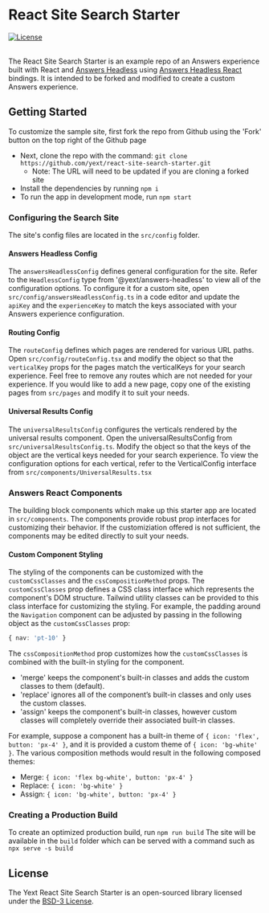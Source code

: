 # React Site Search Starter

<div>
  <a href="./LICENSE">
    <img src="https://img.shields.io/badge/License-BSD%203--Clause-blue.svg" alt="License"/>
  </a>
</div>
<br>

The React Site Search Starter is an example repo of an Answers experience built with React and
[Answers Headless](https://github.com/yext/answers-headless) using
[Answers Headless React](https://github.com/yext/answers-headless-react) bindings.
It is intended to be forked and modified to create a custom Answers experience.

## Getting Started

To customize the sample site, first fork the repo from Github using the 'Fork' button on the top right of the Github page
- Next, clone the repo with the command: `git clone https://github.com/yext/react-site-search-starter.git`
  - Note: The URL will need to be updated if you are cloning a forked site
- Install the dependencies by running `npm i`
- To run the app in development mode, run `npm start`

### Configuring the Search Site
The site's config files are located in the `src/config` folder.

#### Answers Headless Config
The `answersHeadlessConfig` defines general configuration for the site. Refer to the `HeadlessConfig` type from
'@yext/answers-headless' to view all of the configuration options. To configure it for a custom site, open
`src/config/answersHeadlessConfig.ts` in a code editor and update the `apiKey` and the `experienceKey` to match
the keys associated with your Answers experience configuration.

#### Routing Config
The `routeConfig` defines which pages are rendered for various URL paths.
Open `src/config/routeConfig.tsx` and modify the object so that the `verticalKey` props for the pages match
the verticalKeys for your search experience. Feel free to remove any routes which are not needed for your experience.
If you would like to add a new page, copy one of the existing pages from `src/pages` and modify it to suit your needs.

#### Universal Results Config
The `universalResultsConfig` configures the verticals rendered by the universal results component.
Open the universalResultsConfig from `src/universalResultsConfig.ts`. Modify the object so that the keys of the object
are the vertical keys needed for your search experience. To view the configuration options for each vertical,
refer to the VerticalConfig interface from `src/components/UniversalResults.tsx`

### Answers React Components
The building block components which make up this starter app are located in `src/components`. The components
provide robust prop interfaces for customizing their behavior. If the customiziation offered is not sufficient, the components
may be edited directly to suit your needs.

#### Custom Component Styling
The styling of the components can be customized with the `customCssClasses` and the `cssCompositionMethod` props.
The `customCssClasses` prop defines a CSS class interface which represents the component's DOM structure.
Tailwind utility classes can be provided to this class interface for customizing the styling. For example, the
padding around the `Navigation` component can be adjusted by passing in the following object as the `customCssClasses` prop:
```ts
{ nav: 'pt-10' }
```

The `cssCompositionMethod` prop customizes how the `customCssClasses` is combined with the built-in styling for the component.
- 'merge' keeps the component's built-in classes and adds the custom classes to them (default).
- 'replace' ignores all of the component’s built-in classes and only uses the custom classes.
- 'assign' keeps the component's built-in classes, however custom classes will completely override their associated built-in classes.
 
For example, suppose a component has a built-in theme of `{ icon: 'flex', button: 'px-4' }`,
and it is provided a custom theme of `{ icon: 'bg-white' }`.
The various composition methods would result in the following composed themes:
- Merge: `{ icon: 'flex bg-white', button: 'px-4' }`
- Replace: `{ icon: 'bg-white' }`
- Assign: `{ icon: 'bg-white', button: 'px-4' }`

### Creating a Production Build

To create an optimized production build, run `npm run build`
The site will be available in the `build` folder which can be served with a command such as `npx serve -s build`

## License

The Yext React Site Search Starter is an open-sourced library licensed under the [BSD-3 License](./LICENSE).
